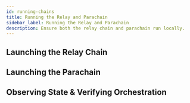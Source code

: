 ```yaml
---
id: running-chains
title: Running the Relay and Parachain
sidebar_label: Running the Relay and Parachain
description: Ensure both the relay chain and parachain run locally.
---
```


## Launching the Relay Chain

## Launching the Parachain

## Observing State & Verifying Orchestration